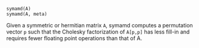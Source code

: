 ```
symamd(A)
symamd(A, meta)
```

Given a symmetric or hermitian matrix `A`, symamd computes a permutation vector `p` such that the Cholesky factorization of `A[p,p]` has less fill-in and requires fewer floating point operations than that of A.
